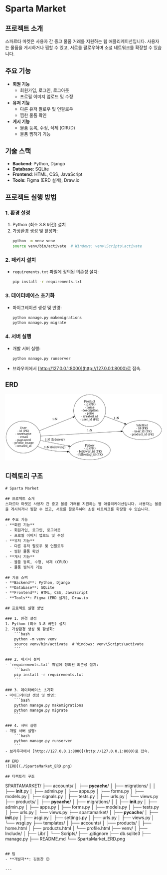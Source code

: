 # Sparta Market

## 프로젝트 소개
스파르타 마켓은 사용자 간 중고 물품 거래를 지원하는 웹 애플리케이션입니다. 사용자는 물품을 게시하거나 찜할 수 있고, 서로를 팔로우하며 소셜 네트워크를 확장할 수 있습니다.

## 주요 기능
- **회원 기능**
  - 회원가입, 로그인, 로그아웃
  - 프로필 이미지 업로드 및 수정
- **유저 기능**
  - 다른 유저 팔로우 및 언팔로우
  - 찜한 물품 확인
- **게시 기능**
  - 물품 등록, 수정, 삭제 (CRUD)
  - 물품 찜하기 기능

## 기술 스택
- **Backend**: Python, Django
- **Database**: SQLite
- **Frontend**: HTML, CSS, JavaScript
- **Tools**: Figma (ERD 설계), Draw.io

## 프로젝트 실행 방법

### 1. 환경 설정
1. Python (최소 3.8 버전) 설치
2. 가상환경 생성 및 활성화:
    ```bash
    python -m venv venv
    source venv/bin/activate  # Windows: venv\Scripts\activate
    ```

### 2. 패키지 설치
- `requirements.txt` 파일에 정의된 의존성 설치:
    ```bash
    pip install -r requirements.txt
    ```

### 3. 데이터베이스 초기화
- 마이그레이션 생성 및 반영:
    ```bash
    python manage.py makemigrations
    python manage.py migrate
    ```

### 4. 서버 실행
- 개발 서버 실행:
    ```bash
    python manage.py runserver
    ```
- 브라우저에서 [http://127.0.0.1:8000](http://127.0.0.1:8000)로 접속.

## ERD
![ERD](./SpartaMarket_ERD.png)

## 디렉토리 구조
```
# Sparta Market

## 프로젝트 소개
스파르타 마켓은 사용자 간 중고 물품 거래를 지원하는 웹 애플리케이션입니다. 사용자는 물품을 게시하거나 찜할 수 있고, 서로를 팔로우하며 소셜 네트워크를 확장할 수 있습니다.

## 주요 기능
- **회원 기능**
  - 회원가입, 로그인, 로그아웃
  - 프로필 이미지 업로드 및 수정
- **유저 기능**
  - 다른 유저 팔로우 및 언팔로우
  - 찜한 물품 확인
- **게시 기능**
  - 물품 등록, 수정, 삭제 (CRUD)
  - 물품 찜하기 기능

## 기술 스택
- **Backend**: Python, Django
- **Database**: SQLite
- **Frontend**: HTML, CSS, JavaScript
- **Tools**: Figma (ERD 설계), Draw.io

## 프로젝트 실행 방법

### 1. 환경 설정
1. Python (최소 3.8 버전) 설치
2. 가상환경 생성 및 활성화:
    ```bash
    python -m venv venv
    source venv/bin/activate  # Windows: venv\Scripts\activate
    ```

### 2. 패키지 설치
- `requirements.txt` 파일에 정의된 의존성 설치:
    ```bash
    pip install -r requirements.txt
    ```

### 3. 데이터베이스 초기화
- 마이그레이션 생성 및 반영:
    ```bash
    python manage.py makemigrations
    python manage.py migrate
    ```

### 4. 서버 실행
- 개발 서버 실행:
    ```bash
    python manage.py runserver
    ```
- 브라우저에서 [http://127.0.0.1:8000](http://127.0.0.1:8000)로 접속.

## ERD
![ERD](./SpartaMarket_ERD.png)

## 디렉토리 구조
```
SPARTAMARKET/
├── accounts/
│   ├── __pycache__/
│   ├── migrations/
│   │   ├── __init__.py
│   ├── admin.py
│   ├── apps.py
│   ├── forms.py
│   ├── models.py
│   ├── signals.py
│   ├── tests.py
│   ├── urls.py
│   └── views.py
├── products/
│   ├── __pycache__/
│   ├── migrations/
│   │   ├── __init__.py
│   ├── admin.py
│   ├── apps.py
│   ├── forms.py
│   ├── models.py
│   ├── tests.py
│   ├── urls.py
│   └── views.py
├── spartamarket/
│   ├── __pycache__/
│   ├── __init__.py
│   ├── asgi.py
│   ├── settings.py
│   ├── urls.py
│   ├── views.py
│   └── wsgi.py
├── templates/
│   ├── accounts/
│   ├── products/
│   ├── home.html
│   ├── products.html
│   └── profile.html
├── venv/
│   ├── Include/
│   ├── Lib/
│   └── Scripts/
├── .gitignore
├── db.sqlite3
├── manage.py
├── README.md
└── SpartaMarket_ERD.png
```

## 팀
- **개발자**: 김동찬 😊

---

